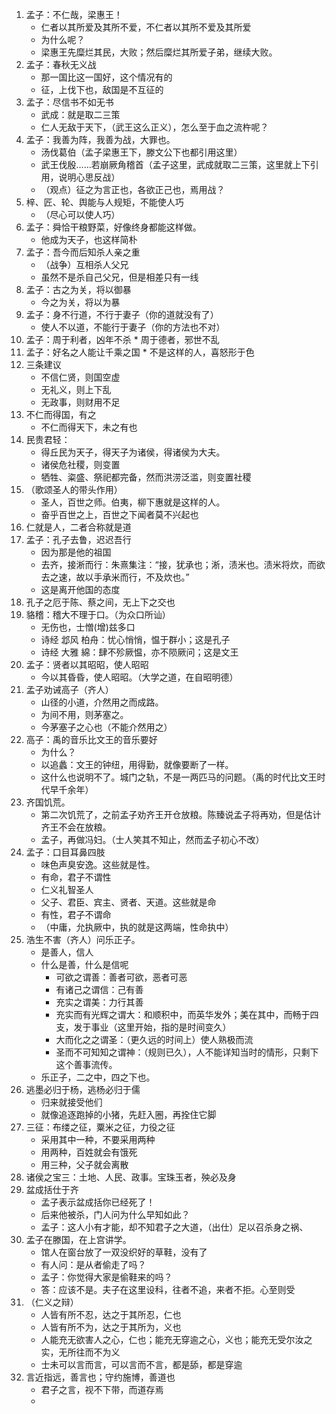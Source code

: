  1. 孟子：不仁哉，梁惠王！
    * 仁者以其所爱及其所不爱，不仁者以其所不爱及其所爱
    * 为什么呢？
    * 梁惠王先糜烂其民，大败；然后糜烂其所爱子弟，继续大败。
 2. 孟子：春秋无义战
    * 那一国比这一国好，这个情况有的
    * 征，上伐下也，敌国是不互征的
 3. 孟子：尽信书不如无书
    * 武成：就是取二三策
    * 仁人无敌于天下，（武王这么正义），怎么至于血之流杵呢？
 4. 孟子：我善为阵，我善为战，大罪也。
    * 汤伐葛伯（孟子梁惠王下，滕文公下也都引用这里）
    * 武王伐殷……若崩厥角稽首（孟子这里，武成就取二三策，这里就上下引用，说明心思反战）
    * （观点）征之为言正也，各欲正己也，焉用战？
 5. 梓、匠、轮、舆能与人规矩，不能使人巧
    * （尽心可以使人巧）
 6. 孟子：舜恰干粮野菜，好像终身都能这样做。
    * 他成为天子，也这样简朴
 7. 孟子：吾今而后知杀人亲之重
    * （战争）互相杀人父兄
    * 虽然不是杀自己父兄，但是相差只有一线
 8. 孟子：古之为关，将以御暴
    * 今之为关，将以为暴
 9. 孟子：身不行道，不行于妻子（你的道就没有了）
	* 使人不以道，不能行于妻子（你的方法也不对）
 10. 孟子：周于利者，凶年不杀
    * 周于德者，邪世不乱
 11. 孟子：好名之人能让千乘之国
	* 不是这样的人，喜怒形于色
12. 三条建议
    * 不信仁贤，则国空虚
    * 无礼义，则上下乱
    * 无政事，则财用不足
13. 不仁而得国，有之
	* 不仁而得天下，未之有也
14. 民贵君轻：
	* 得丘民为天子，得天子为诸侯，得诸侯为大夫。
	* 诸侯危社稷，则变置
	* 牺牲、粢盛、祭祀都完备，然而洪涝泛滥，则变置社稷
15. （歌颂圣人的带头作用）
	* 圣人，百世之师。伯夷，柳下惠就是这样的人。
	* 奋乎百世之上，百世之下闻者莫不兴起也
16. 仁就是人，二者合称就是道
17. 孟子：孔子去鲁，迟迟吾行
	* 因为那是他的祖国
	* 去齐，接淅而行：朱熹集注：“接，犹承也；淅，渍米也。渍米将炊，而欲去之速，故以手承米而行，不及炊也。”
	* 这是离开他国的态度
18. 孔子之厄于陈、蔡之间，无上下之交也
19. 貉稽：稽大不理于口。（为众口所讪）
	* 无伤也，士憎(增)兹多口
	* 诗经 邶风 柏舟：忧心悄悄，愠于群小；这是孔子
	* 诗经 大雅 綿：肆不殄厥愠，亦不陨厥问；这是文王
20. 孟子：贤者以其昭昭，使人昭昭
	* 今以其昏昏，使人昭昭。（大学之道，在自昭明德）
21. 孟子劝诫高子（齐人）
	* 山径的小道，介然用之而成路。
	* 为间不用，则茅塞之。
	* 今茅塞子之心也（不能介然用之）
22. 高子：禹的音乐比文王的音乐要好
	* 为什么？
	* 以追蠡：文王的钟纽，用得勤，就像要断了一样。
	* 这什么也说明不了。城门之轨，不是一两匹马的问题。（禹的时代比文王时代早千余年）
23. 齐国饥荒。
	* 第二次饥荒了，之前孟子劝齐王开仓放粮。陈臻说孟子将再劝，但是估计齐王不会在放粮。
	* 孟子，再做冯妇。（士人笑其不知止，然而孟子初心不改）
24. 孟子：口目耳鼻四肢
	* 味色声臭安逸。这些就是性。
	* 有命，君子不谓性
	* 仁义礼智圣人
	* 父子、君臣、宾主、贤者、天道。这些就是命
	* 有性，君子不谓命
	* （中庸，允执厥中，执的就是这两端，性命执中）
25. 浩生不害（齐人）问乐正子。
	* 是善人，信人
	* 什么是善，什么是信呢
		* 可欲之谓善：善者可欲，恶者可恶
		* 有诸己之谓信：己有善
		* 充实之谓美：力行其善
		* 充实而有光辉之谓大：和顺积中，而英华发外；美在其中，而畅于四支，发于事业（这里开始，指的是时间变久）
		* 大而化之之谓圣：（更久远的时间上）使人熟极而流
		* 圣而不可知知之谓神：（规则已久），人不能详知当时的情形，只剩下这个善事流传。
	* 乐正子，二之中，四之下也。
26. 逃墨必归于杨，逃杨必归于儒
	* 归来就接受他们
	* 就像追逐跑掉的小猪，先赶入圈，再拴住它脚
27. 三征：布缕之征，粟米之征，力役之征
	* 采用其中一种，不要采用两种
	* 用两种，百姓就会有饿死
	* 用三种，父子就会离散
28. 诸侯之宝三：土地、人民、政事。宝珠玉者，殃必及身
29. 盆成括仕于齐
	* 孟子表示盆成括你已经死了！
	* 后来他被杀，门人问为什么早知如此？
	* 孟子：这人小有才能，却不知君子之大道，（出仕）足以召杀身之祸、
30. 孟子在滕国，在上宫讲学。
	* 馆人在窗台放了一双没织好的草鞋，没有了
	* 有人问：是从者偷走了吗？
	* 孟子：你觉得大家是偷鞋来的吗？
	* 答：应该不是。夫子在这里设科，往者不追，来者不拒。心至则受
31. （仁义之辩）
	* 人皆有所不忍，达之于其所忍，仁也
	* 人皆有所不为，达之于其所为，义也
	* 人能充无欲害人之心，仁也；能充无穿逾之心，义也；能充无受尔汝之实，无所往而不为义
	* 士未可以言而言，可以言而不言，都是舔，都是穿逾
32. 言近指远，善言也；守约施博，善道也
	* 君子之言，视不下带，而道存焉
	* 